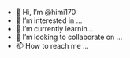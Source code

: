 - 👋 Hi, I’m @himi170
- 👀 I’m interested in ...
- 🌱 I’m currently learnin...
- 💞️ I’m looking to collaborate on ...
- 📫 How to reach me ...

<!---
himi170/himi170 is a ✨ special ✨ repository because its `README.md` (this file) appears on your GitHub profile.
You can click the Preview link to take a look at your changes.
--->
